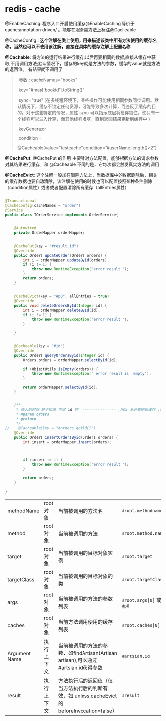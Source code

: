 # redis - cache

@EnableCaching: 程序入口开启使用缓存@EnableCaching 等价于 cache:annotation-driven/ 。能够在服务类方法上标注@Cacheable

@CacheConfig : **这个注解在类上使用，用来描述该类中所有方法使用的缓存名称，当然也可以不使用该注解，直接在具体的缓存注解上配置名称**

**@Cachable**: 将方法的运行结果进行缓存;以后再要相同的数据,直接从缓存中获取,不用调用方法;默认情况下，缓存的key就是方法的参数，缓存的value就是方法的返回值。 有结果就不调用了

> ​	参数 :  cacheNames="books"
>
> ​				key="#map['bookid'].toString()"
>
> ​				sync="true"   (在多线程环境下，某些操作可能使用相同参数同步调用。默认情况下，缓存不锁定任何资源，可能导致多次计算，而违反了缓存的目的。对于这些特定的情况，属性 sync 可以指示底层将缓存锁住，使只有一个线程可以进入计算，而其他线程堵塞，直到返回结果更新到缓存中 )
>
> ​				keyGenerator 
>
> ​				condition =
>
> ​				@Cacheable(value=”testcache”,condition=”#userName.length()>2”)



**@CachePut**: @CachePut 的作用 主要针对方法配置，能够根据方法的请求参数对其结果进行缓存，和 @Cacheable 不同的是，它每次都会触发真实方法的调用

**@CacheEvict**: 这个注解一般加在删除方法上，当数据库中的数据删除后，相关的缓存数据也要自动清除，该注解在使用的时候也可以配置按照某种条件删除（condition属性）或者或者配置清除所有缓存（allEntries属性）



```java

@Transactional
@CacheConfig(cacheNames = "order")
@Service
public class IOrderService implements OrderService{


    @Autowired
    private OrderMapper orderMapper;


    @CachePut(key = "#result.id")
    @Override
    public Orders updateOrder(Orders orders) {
        int i = orderMapper.updateById(orders);
        if (i != 1) {
            throw new RuntimeException("error result ");
        }
        return orders;
    }


    @CacheEvict(key = "#p0", allEntries = true)
    @Override
    public void deleteOrdersById(Integer id) {
        int i = orderMapper.deleteById(id);
        if (i != 1) {
            throw new RuntimeException("error result ");
        }

    }


    @Cacheable(key = "#id")
    @Override
    public Orders queryOrdersByid(Integer id) {
        Orders orders = orderMapper.selectById(id);

        if (ObjectUtils.isEmpty(orders)) {
            throw new RuntimeException(" error result is  empty");
        }

        return orderMapper.selectById(id);
    }


    /**
     * 插入的时候 是不知道 主键 id 的  --------------- ,所以 没必要刷新缓存 ,除非你指定id
     * @param orders
     * @return
     */
//    @Cacheable(key = "#orders.getId()")
    @Override
    public Orders insertOrdersByid(Orders orders) {
        int insert = orderMapper.insert(orders);

        

        if (insert != 1) {
            throw new RuntimeException("error result ");
        }

        return orders;
    }

}

```

|               |            |                                                              |                            |
| ------------- | ---------- | ------------------------------------------------------------ | -------------------------- |
| methodName    | root对象   | 当前被调用的方法名                                           | `#root.methodname`         |
| method        | root对象   | 当前被调用的方法                                             | `#root.method.name`        |
| target        | root对象   | 当前被调用的目标对象实例                                     | `#root.target`             |
| targetClass   | root对象   | 当前被调用的目标对象的类                                     | `#root.targetClass`        |
| args          | root对象   | 当前被调用的方法的参数列表                                   | `#root.args[0]`  或者`#p0` |
| caches        | root对象   | 当前方法调用使用的缓存列表                                   | `#root.caches[0].name`     |
| Argument Name | 执行上下文 | 当前被调用的方法的参数，如findArtisan(Artisan artisan),可以通过#artsian.id获得参数 | `#artsian.id`              |
| result        | 执行上下文 | 方法执行后的返回值（仅当方法执行后的判断有效，如 unless cacheEvict的beforeInvocation=false） | `#result`                  |









